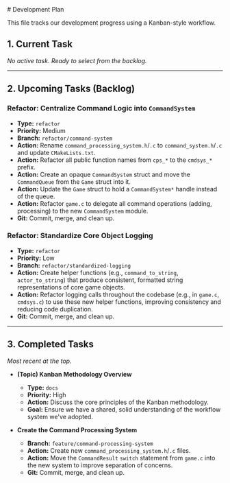 <plan>
# Development Plan

This file tracks our development progress using a Kanban-style workflow.

## 1. Current Task
*No active task. Ready to select from the backlog.*

---

## 2. Upcoming Tasks (Backlog)

### Refactor: Centralize Command Logic into `CommandSystem`
-   **Type:** `refactor`
-   **Priority:** Medium
-   **Branch:** `refactor/command-system`
-   **Action:** Rename `command_processing_system.h`/`.c` to `command_system.h`/`.c` and update `CMakeLists.txt`.
-   **Action:** Refactor all public function names from `cps_*` to the `cmdsys_*` prefix.
-   **Action:** Create an opaque `CommandSystem` struct and move the `CommandQueue` from the `Game` struct into it.
-   **Action:** Update the `Game` struct to hold a `CommandSystem*` handle instead of the queue.
-   **Action:** Refactor `game.c` to delegate all command operations (adding, processing) to the new `CommandSystem` module.
-   **Git:** Commit, merge, and clean up.

### Refactor: Standardize Core Object Logging
-   **Type:** `refactor`
-   **Priority:** Low
-   **Branch:** `refactor/standardized-logging`
-   **Action:** Create helper functions (e.g., `command_to_string`, `actor_to_string`) that produce consistent, formatted string representations of core game objects.
-   **Action:** Refactor logging calls throughout the codebase (e.g., in `game.c`, `cmdsys.c`) to use these new helper functions, improving consistency and reducing code duplication.
-   **Git:** Commit, merge, and clean up.

---

## 3. Completed Tasks
*Most recent at the top.*

-   **(Topic) Kanban Methodology Overview**
    -   **Type:** `docs`
    -   **Priority:** High
    -   **Action:** Discuss the core principles of the Kanban methodology.
    -   **Goal:** Ensure we have a shared, solid understanding of the workflow system we've adopted.

-   **Create the Command Processing System**
    -   **Branch:** `feature/command-processing-system`
    -   **Action:** Create new `command_processing_system.h`/`.c` files.
    -   **Action:** Move the `CommandResult` `switch` statement from `game.c` into the new system to improve separation of concerns.
    -   **Git:** Commit, merge, and clean up.
</plan>
